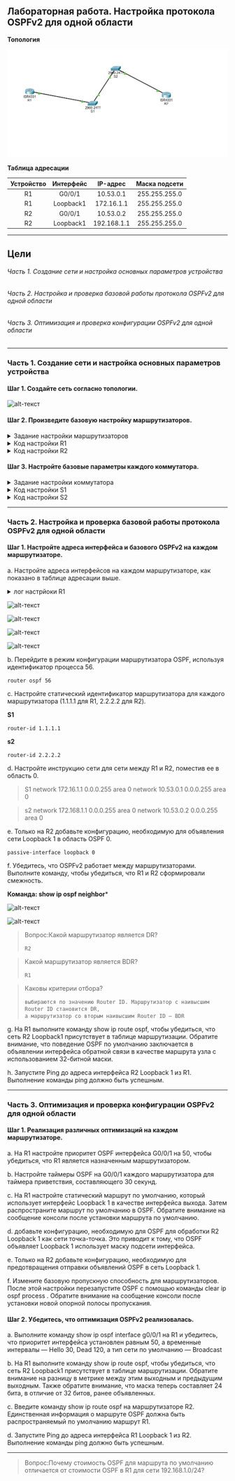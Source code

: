 ## Лабораторная работа. Настройка протокола OSPFv2 для одной области

**Топология**

![alt-текст](https://github.com/fedotov1evg/OTUS_Network/blob/main/Lab_10/pic/Shema.png "Схема")


**Таблица адресации**	

| Устройство	| Интерфейс	| IP-адрес	| Маска подсети |
| :---------: |:-----------:| :---------------:| :---------------:|
| R1	| G0/0/1	| 10.53.0.1	| 255.255.255.0 |
| R1	| Loopback1	| 172.16.1.1	| 255.255.255.0 |
| R2	| G0/0/1	| 10.53.0.2	| 255.255.255.0 |
| R2	| Loopback1	| 192.168.1.1	| 255.255.255.0 |

---

## Цели

###### Часть 1. Создание сети и настройка основных параметров устройства

###### Часть 2. Настройка и проверка базовой работы протокола OSPFv2 для одной области

###### Часть 3. Оптимизация и проверка конфигурации OSPFv2 для одной области

---

### Часть 1. Создание сети и настройка основных параметров устройства

#### Шаг 1. Создайте сеть согласно топологии.

![alt-текст]()

#### Шаг 2. Произведите базовую настройку маршрутизаторов.

<details><summary> Задание настройки маршрутизаторов </summary>
<pre>

a.	Назначьте маршрутизатору имя устройства.
b.	Отключите поиск DNS, чтобы предотвратить попытки маршрутизатора неверно преобразовывать введенные команды таким образом, как будто они являются именами узлов.
c.	Назначьте class в качестве зашифрованного пароля привилегированного режима EXEC.
d.	Назначьте cisco в качестве пароля консоли и включите вход в систему по паролю.
e.	Назначьте cisco в качестве пароля VTY и включите вход в систему по паролю.
f.	Зашифруйте открытые пароли.
g.	Создайте баннер с предупреждением о запрете несанкционированного доступа к устройству.
h.	Сохраните текущую конфигурацию в файл загрузочной конфигурации.

</pre>
</details>

<details><summary> Код настройки R1 </summary>
<pre>
enable
conf term
no ip domain-lookup
hostname R1
banner motd ### R1 ENTER PASSWORD ####
line console 0
logging synchronous
password cisco
login
exit
enable secret class
line vty 0 15
password cisco
login
exit
service password-encryption
exit

copy running-config startup-config

</pre>
</details>

<details><summary> Код настройки R2 </summary>
<pre>
enable
conf term
no ip domain-lookup
hostname R2
banner motd ### R2 ENTER PASSWORD ####
line console 0
logging synchronous
password cisco
login
exit
enable secret class
line vty 0 15
password cisco
login
exit
service password-encryption
exit

copy running-config startup-config

</pre>
</details>


#### Шаг 3. Настройте базовые параметры каждого коммутатора.

<details><summary> Задание настройки коммутатора </summary>
<pre>

a.	Назначьте коммутатору имя устройства.

b.	Отключите поиск DNS, чтобы предотвратить попытки маршрутизатора неверно преобразовывать введенные команды таким образом, как будто они являются именами узлов.

c.	Назначьте class в качестве зашифрованного пароля привилегированного режима EXEC.

d.	Назначьте cisco в качестве пароля консоли и включите вход в систему по паролю.

e.	Назначьте cisco в качестве пароля VTY и включите вход в систему по паролю.

f.	Зашифруйте открытые пароли.

g.	Создайте баннер с предупреждением о запрете несанкционированного доступа к устройству.

h.	Сохраните текущую конфигурацию в файл загрузочной конфигурации.

</pre>
</details>

<details><summary> Код настройки S1 </summary>
<pre>
enable
conf term
no ip domain-lookup
hostname S1
banner motd ### S1 ENTER PASSWORD ####
line console 0
logging synchronous
password cisco
login
exit
enable secret class
line vty 0 15
password cisco
login
exit
service password-encryption
exit

copy running-config startup-config

</pre>
</details>


<details><summary> Код настройки S2 </summary>
<pre>
enable
conf term
no ip domain-lookup
hostname S2
banner motd ### S2 ENTER PASSWORD ####
line console 0
logging synchronous
password cisco
login
exit
enable secret class
line vty 0 15
password cisco
login
exit
service password-encryption
exit

copy running-config startup-config

</pre>
</details>

---

### Часть 2. Настройка и проверка базовой работы протокола OSPFv2 для одной области

#### Шаг 1. Настройте адреса интерфейса и базового OSPFv2 на каждом маршрутизаторе.

a.	Настройте адреса интерфейсов на каждом маршрутизаторе, как показано в таблице адресации выше.

<details><summary> лог настрйоки R1 </summary>
<pre>
R1(config)#int g0/0/1
R1(config-if)#ip add 10.53.0.1 255.255.255.0
R1(config-if)#no shutdown
R1(config-if)#
%LINK-5-CHANGED: Interface GigabitEthernet0/0/1, changed state to up
%LINEPROTO-5-UPDOWN: Line protocol on Interface GigabitEthernet0/0/1, changed state to up
R1(config-if)#ex
R1(config)#int Loopback 1
R1(config-if)#
%LINK-5-CHANGED: Interface Loopback1, changed state to up
%LINEPROTO-5-UPDOWN: Line protocol on Interface Loopback1, changed state to up
R1(config-if)#ip add 172.16.1.1 255.255.255.0
R1(config-if)#no shutdown
R1(config-if)#ex
R1(config)#

</pre>
</details>

![alt-текст](https://github.com/fedotov1evg/OTUS_Network/blob/main/Lab_10/pic/2-1-a1.png)

![alt-текст]()

![alt-текст]()

![alt-текст]()


b.	Перейдите в режим конфигурации маршрутизатора OSPF, используя идентификатор процесса 56.

    router ospf 56

c.	Настройте статический идентификатор маршрутизатора для каждого маршрутизатора (1.1.1.1 для R1, 2.2.2.2 для R2).

**S1**

    router-id 1.1.1.1

**s2**

    router-id 2.2.2.2

d.	Настройте инструкцию сети для сети между R1 и R2, поместив ее в область 0.

> S1
network 172.16.1.1 0.0.0.255 area 0
network 10.53.0.1 0.0.0.255 area 0

> s2
network 172.168.1.1 0.0.0.255 area 0
network 10.53.0.2 0.0.0.255 area 0

e.	Только на R2 добавьте конфигурацию, необходимую для объявления сети Loopback 1 в область OSPF 0.

    passive-interface loopback 0
    
f.	Убедитесь, что OSPFv2 работает между маршрутизаторами. Выполните команду, чтобы убедиться, что R1 и R2 сформировали смежность.

**Команда: show ip ospf neighbor***

![alt-текст]()

![alt-текст]()

> Вопрос:Какой маршрутизатор является DR?
>
>     R2


> Какой маршрутизатор является BDR?
>
>     R1


> Каковы критерии отбора?
>
>     выбираются по значению Router ID. Маршрутизатор с наивысшим Router ID становится DR, 
>     а маршрутизатор со вторым наивысшим Router ID — BDR


g.	На R1 выполните команду show ip route ospf, чтобы убедиться, что сеть R2 Loopback1 присутствует в таблице маршрутизации. Обратите внимание, что поведение OSPF по умолчанию заключается в объявлении интерфейса обратной связи в качестве маршрута узла с использованием 32-битной маски.

h.	Запустите Ping до  адреса интерфейса R2 Loopback 1 из R1. Выполнение команды ping должно быть успешным.

---

### Часть 3. Оптимизация и проверка конфигурации OSPFv2 для одной области

#### Шаг 1. Реализация различных оптимизаций на каждом маршрутизаторе.

a.	На R1 настройте приоритет OSPF интерфейса G0/0/1 на 50, чтобы убедиться, что R1 является назначенным маршрутизатором.

b.	Настройте таймеры OSPF на G0/0/1 каждого маршрутизатора для таймера приветствия, составляющего 30 секунд.

c.	На R1 настройте статический маршрут по умолчанию, который использует интерфейс Loopback 1 в качестве интерфейса выхода. Затем распространите маршрут по умолчанию в OSPF. Обратите внимание на сообщение консоли после установки маршрута по умолчанию.

d.	добавьте конфигурацию, необходимую для OSPF для обработки R2 Loopback 1 как сети точка-точка. Это приводит к тому, что OSPF объявляет Loopback 1 использует маску подсети интерфейса.

e.	Только на R2 добавьте конфигурацию, необходимую для предотвращения отправки объявлений OSPF в сеть Loopback 1.

f.	Измените базовую пропускную способность для маршрутизаторов. После этой настройки перезапустите OSPF с помощью команды clear ip ospf process . Обратите внимание на сообщение консоли после установки новой опорной полосы пропускания.


#### Шаг 2. Убедитесь, что оптимизация OSPFv2 реализовалась.

a.	Выполните команду show ip ospf interface g0/0/1 на R1 и убедитесь, что приоритет интерфейса установлен равным 50, а временные интервалы — Hello 30, Dead 120, а тип сети по умолчанию — Broadcast

b.	На R1 выполните команду show ip route ospf, чтобы убедиться, что сеть R2 Loopback1 присутствует в таблице маршрутизации. Обратите внимание на разницу в метрике между этим выходным и предыдущим выходным. Также обратите внимание, что маска теперь составляет 24 бита, в отличие от 32 битов, ранее объявленных.

c.	Введите команду show ip route ospf на маршрутизаторе R2. Единственная информация о маршруте OSPF должна быть распространяемый по умолчанию маршрут R1.

d.	Запустите Ping до адреса интерфейса R1 Loopback 1 из R2. Выполнение команды ping должно быть успешным.

---

> Вопрос:Почему стоимость OSPF для маршрута по умолчанию отличается от стоимости OSPF в R1 для сети 192.168.1.0/24?
>>


